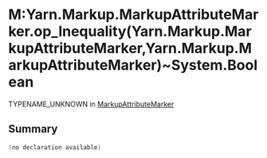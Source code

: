 # M:Yarn.Markup.MarkupAttributeMarker.op_Inequality(Yarn.Markup.MarkupAttributeMarker,Yarn.Markup.MarkupAttributeMarker)~System.Boolean

TYPENAME_UNKNOWN in [MarkupAttributeMarker](/docs/api/csharp/yarn.markup.markupattributemarker.md)

## Summary



```csharp
(no declaration available)
```

